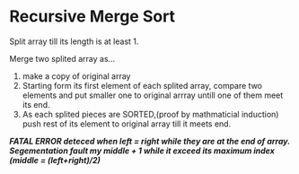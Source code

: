 # Recursive Merge Sort   
   
Split array till its length is at least 1.   
   
Merge two splited array as...   
1. make a copy of original array   
2. Starting form its first element of each splited array, compare two elements and put smaller one to original arrray untill one of them meet its end.   
3. As each splited pieces are SORTED,(proof by mathmaticial induction) push rest of its element to original array till it meets end.
   
***FATAL ERROR deteced when left = right while they are at the end of array.    
Segementation fault my middle + 1 while it exceed its maximum index (middle = (left+right)/2)***
